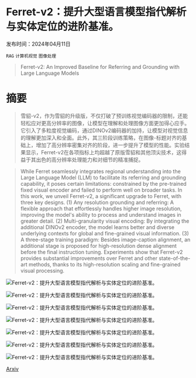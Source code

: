 # Ferret-v2：提升大型语言模型指代解析与实体定位的进阶基准。

发布时间：2024年04月11日

`RAG` `计算机视觉` `图像处理`

> Ferret-v2: An Improved Baseline for Referring and Grounding with Large Language Models

# 摘要

> 雪貂-v2，作为雪貂的升级版，不仅打破了预训练视觉编码器的限制，还能轻松应对更高分辨率的图像，让模型在理解和处理图像方面更加得心应手。它引入了多粒度视觉编码，通过DINOv2编码器的加持，让模型对视觉信息的理解更加深入和全面。此外，其三阶段训练策略，在图像-标题对齐的基础上，增加了高分辨率密集对齐的阶段，进一步提升了模型的性能。实验结果显示，Ferret-v2在各项指标上均超越了原版雪貂和其他顶尖技术，这得益于其出色的高分辨率处理能力和对细节的精准捕捉。

> While Ferret seamlessly integrates regional understanding into the Large Language Model (LLM) to facilitate its referring and grounding capability, it poses certain limitations: constrained by the pre-trained fixed visual encoder and failed to perform well on broader tasks. In this work, we unveil Ferret-v2, a significant upgrade to Ferret, with three key designs. (1) Any resolution grounding and referring: A flexible approach that effortlessly handles higher image resolution, improving the model's ability to process and understand images in greater detail. (2) Multi-granularity visual encoding: By integrating the additional DINOv2 encoder, the model learns better and diverse underlying contexts for global and fine-grained visual information. (3) A three-stage training paradigm: Besides image-caption alignment, an additional stage is proposed for high-resolution dense alignment before the final instruction tuning. Experiments show that Ferret-v2 provides substantial improvements over Ferret and other state-of-the-art methods, thanks to its high-resolution scaling and fine-grained visual processing.

![Ferret-v2：提升大型语言模型指代解析与实体定位的进阶基准。](../../../paper_images/2404.07973/x1.png)

![Ferret-v2：提升大型语言模型指代解析与实体定位的进阶基准。](../../../paper_images/2404.07973/analysis_lvis.png)

![Ferret-v2：提升大型语言模型指代解析与实体定位的进阶基准。](../../../paper_images/2404.07973/analysis_refcoco.png)

![Ferret-v2：提升大型语言模型指代解析与实体定位的进阶基准。](../../../paper_images/2404.07973/analysis_textvqa.png)

![Ferret-v2：提升大型语言模型指代解析与实体定位的进阶基准。](../../../paper_images/2404.07973/analysis_bench.png)

![Ferret-v2：提升大型语言模型指代解析与实体定位的进阶基准。](../../../paper_images/2404.07973/x2.png)

![Ferret-v2：提升大型语言模型指代解析与实体定位的进阶基准。](../../../paper_images/2404.07973/pretrain_stage.png)

[Arxiv](https://arxiv.org/abs/2404.07973)